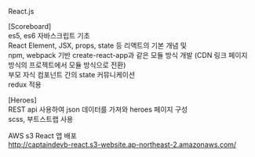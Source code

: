 React.js

[Scoreboard]<br>
es5, es6 자바스크립트 기초<br> 
React Element, JSX, props, state 등 리액트의 기본 개념 및<br>
npm, webpack 기반 create-react-app과 같은 모듈 방식 개발 (CDN 링크 페이지 방식의 프로젝트에서 모듈 방식으로 전환)<br>
부모 자식 컴포넌트 간의 state 커뮤니케이션<br>
redux 적용<br>

[Heroes]<br>
REST api 사용하여 json 데이터를 가져와 heroes 페이지 구성<br>
scss, 부트스트랩 사용<br>

AWS s3 React 앱 배포<br>
http://captaindevb-react.s3-website.ap-northeast-2.amazonaws.com/<br>
